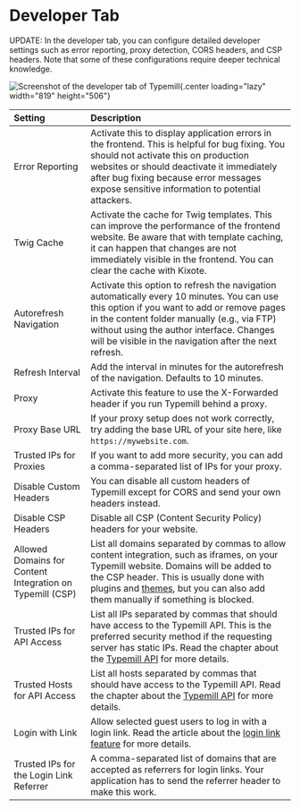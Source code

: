 #  Developer Tab

UPDATE: In the developer tab, you can configure detailed developer settings such as error reporting, proxy detection, CORS headers, and CSP headers. Note that some of these configurations require deeper technical knowledge.

![Screenshot of the developer tab of Typemill](media/live/developer-tab.webp){.center loading="lazy" width="819" height="506"}

| Setting | Description | 
|:---|:---|
| Error Reporting | Activate this to display application errors in the frontend. This is helpful for bug fixing. You should not activate this on production websites or should deactivate it immediately after bug fixing because error messages expose sensitive information to potential attackers. | 
| Twig Cache | Activate the cache for Twig templates. This can improve the performance of the frontend website. Be aware that with template caching, it can happen that changes are not immediately visible in the frontend. You can clear the cache with Kixote. | 
| Autorefresh Navigation | Activate this option to refresh the navigation automatically every 10 minutes. You can use this option if you want to add or remove pages in the content folder manually (e.g., via FTP) without using the author interface. Changes will be visible in the navigation after the next refresh. | 
| Refresh Interval | Add the interval in minutes for the autorefresh of the navigation. Defaults to 10 minutes. | 
| Proxy | Activate this feature to use the X-Forwarded header if you run Typemill behind a proxy. | 
| Proxy Base URL | If your proxy setup does not work correctly, try adding the base URL of your site here, like `https://mywebsite.com`. | 
| Trusted IPs for Proxies | If you want to add more security, you can add a comma-separated list of IPs for your proxy. | 
| Disable Custom Headers | You can disable all custom headers of Typemill except for CORS and send your own headers instead. | 
| Disable CSP Headers | Disable all CSP (Content Security Policy) headers for your website. | 
| Allowed Domains for Content Integration on Typemill (CSP) | List all domains separated by commas to allow content integration, such as iframes, on your Typemill website. Domains will be added to the CSP header. This is usually done with plugins and [themes](/theme-developers/theme-configuration), but you can also add them manually if something is blocked. | 
| Trusted IPs for API Access | List all IPs separated by commas that should have access to the Typemill API. This is the preferred security method if the requesting server has static IPs. Read the chapter about the [Typemill API](/api/introduction) for more details. | 
| Trusted Hosts for API Access | List all hosts separated by commas that should have access to the Typemill API. Read the chapter about the [Typemill API](/api/introduction) for more details. | 
| Login with Link | Allow selected guest users to log in with a login link. Read the article about the [login link feature](/admin-guide/login-link) for more details. | 
| Trusted IPs for the Login Link Referrer | A comma-separated list of domains that are accepted as referrers for login links. Your application has to send the referrer header to make this work. |

